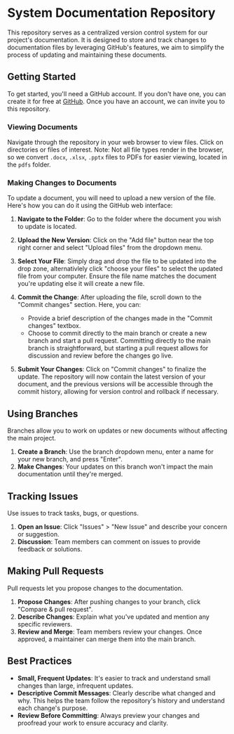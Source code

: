 # System Documentation Repository

This repository serves as a centralized version control system for our project's documentation. It is designed to store and track changes to documentation files by leveraging GitHub's features, we aim to simplify the process of updating and maintaining these documents.

## Getting Started

To get started, you'll need a GitHub account. If you don't have one, you can create it for free at [GitHub](https://github.com/). Once you have an account, we can invite you to this repository.

### Viewing Documents

Navigate through the repository in your web browser to view files. Click on directories or files of interest. Note: Not all file types render in the browser, so we convert `.docx`, `.xlsx`, `.pptx` files to PDFs for easier viewing, located in the `pdfs` folder.

### Making Changes to Documents

To update a document, you will need to upload a new version of the file. Here's how you can do it using the GitHub web interface:

1. **Navigate to the Folder**: Go to the folder where the document you wish to update is located.

2. **Upload the New Version**: Click on the "Add file" button near the top right corner and select "Upload files" from the dropdown menu.

3. **Select Your File**: Simply drag and drop the file to be updated into the drop zone, alternativlely click "choose your files" to select the updated file from your computer. Ensure the file name matches the document you're updating else it will create a new file.

4. **Commit the Change**: After uploading the file, scroll down to the "Commit changes" section. Here, you can:
    - Provide a brief description of the changes made in the "Commit changes" textbox.
    - Choose to commit directly to the main branch or create a new branch and start a pull request. Committing directly to the main branch is straightforward, but starting a pull request allows for discussion and review before the changes go live.

5. **Submit Your Changes**: Click on "Commit changes" to finalize the update. The repository will now contain the latest version of your document, and the previous versions will be accessible through the commit history, allowing for version control and rollback if necessary.
   
## Using Branches

Branches allow you to work on updates or new documents without affecting the main project.

1. **Create a Branch**: Use the branch dropdown menu, enter a name for your new branch, and press "Enter".
2. **Make Changes**: Your updates on this branch won't impact the main documentation until they're merged.

## Tracking Issues

Use issues to track tasks, bugs, or questions.

1. **Open an Issue**: Click "Issues" > "New Issue" and describe your concern or suggestion.
2. **Discussion**: Team members can comment on issues to provide feedback or solutions.

## Making Pull Requests

Pull requests let you propose changes to the documentation.

1. **Propose Changes**: After pushing changes to your branch, click "Compare & pull request".
2. **Describe Changes**: Explain what you've updated and mention any specific reviewers.
3. **Review and Merge**: Team members review your changes. Once approved, a maintainer can merge them into the main branch.

## Best Practices

- **Small, Frequent Updates**: It's easier to track and understand small changes than large, infrequent updates.
- **Descriptive Commit Messages**: Clearly describe what changed and why. This helps the team follow the repository's history and understand each change's purpose.
- **Review Before Committing**: Always preview your changes and proofread your work to ensure accuracy and clarity.
